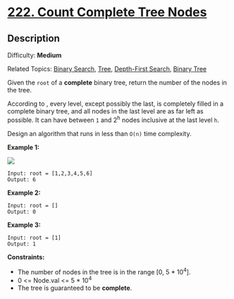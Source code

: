 # [222\. Count Complete Tree Nodes](https://leetcode.com/problems/count-complete-tree-nodes/)

## Description

Difficulty: **Medium**  

Related Topics: [Binary Search](https://leetcode.com/tag/binary-search/), [Tree](https://leetcode.com/tag/tree/), [Depth-First Search](https://leetcode.com/tag/depth-first-search/), [Binary Tree](https://leetcode.com/tag/binary-tree/)


Given the `root` of a **complete** binary tree, return the number of the nodes in the tree.

According to , every level, except possibly the last, is completely filled in a complete binary tree, and all nodes in the last level are as far left as possible. It can have between `1` and 2<sup>h</sup> nodes inclusive at the last level `h`.

Design an algorithm that runs in less than `O(n)` time complexity.

**Example 1:**

![](https://assets.leetcode.com/uploads/2021/01/14/complete.jpg)

```
Input: root = [1,2,3,4,5,6]
Output: 6
```

**Example 2:**

```
Input: root = []
Output: 0
```

**Example 3:**

```
Input: root = [1]
Output: 1
```

**Constraints:**

*   The number of nodes in the tree is in the range [0, 5 * 10<sup>4</sup>].
*   0 <= Node.val <= 5 * 10<sup>4</sup>
*   The tree is guaranteed to be **complete**.